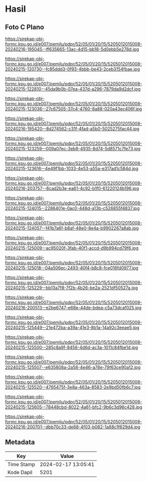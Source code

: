 # Hasil

## Foto C Plano

https://sirekap-obj-formc.kpu.go.id/e007/pemilu/pdpr/52/05/01/20/15/5205012015008-20240216-195045--ff635665-13ac-4d15-bb18-5d0ebb5e278d.jpg

https://sirekap-obj-formc.kpu.go.id/e007/pemilu/pdpr/52/05/01/20/15/5205012015008-20240215-120730--fc85ddd3-0f93-4bbb-be43-2ceb3154fbae.jpg

https://sirekap-obj-formc.kpu.go.id/e007/pemilu/pdpr/52/05/01/20/15/5205012015008-20240215-122810--45da9b0b-07ea-437d-a296-7879da9d2dcf.jpg

https://sirekap-obj-formc.kpu.go.id/e007/pemilu/pdpr/52/05/01/20/15/5205012015008-20240215-123036--27c67505-37c4-4760-8a88-020a43ec406f.jpg

https://sirekap-obj-formc.kpu.go.id/e007/pemilu/pdpr/52/05/01/20/15/5205012015008-20240216-195420--8d274562-c31f-4fad-a5b0-5025275fac44.jpg

https://sirekap-obj-formc.kpu.go.id/e007/pemilu/pdpr/52/05/01/20/15/5205012015008-20240215-123259--009a07ec-3eb8-4935-8d74-5d8571c7fe73.jpg

https://sirekap-obj-formc.kpu.go.id/e007/pemilu/pdpr/52/05/01/20/15/5205012015008-20240215-123616--4e49f1bb-1033-4e53-a55a-e317ad1c584d.jpg

https://sirekap-obj-formc.kpu.go.id/e007/pemilu/pdpr/52/05/01/20/15/5205012015008-20240216-203757--8cad2b3e-ea61-4c92-b1f0-61220124b196.jpg

https://sirekap-obj-formc.kpu.go.id/e007/pemilu/pdpr/52/05/01/20/15/5205012015008-20240215-124015--2286401e-0ac0-448d-a13b-c526855f4837.jpg

https://sirekap-obj-formc.kpu.go.id/e007/pemilu/pdpr/52/05/01/20/15/5205012015008-20240215-124057--f41b7a6f-b8af-48e0-8e4a-b9902267a8ab.jpg

https://sirekap-obj-formc.kpu.go.id/e007/pemilu/pdpr/52/05/01/20/15/5205012015008-20240215-125009--ac95020f-3fab-40f1-accd-d9b994cd79f6.jpg

https://sirekap-obj-formc.kpu.go.id/e007/pemilu/pdpr/52/05/01/20/15/5205012015008-20240215-125018--04a506ec-2493-40f4-b8c8-fce016fd0977.jpg

https://sirekap-obj-formc.kpu.go.id/e007/pemilu/pdpr/52/05/01/20/15/5205012015008-20240215-125229--bb13a7f8-7f2b-4b26-be2a-2521df50527a.jpg

https://sirekap-obj-formc.kpu.go.id/e007/pemilu/pdpr/52/05/01/20/15/5205012015008-20240216-200513--e2be6747-e68e-44de-bdea-c5a73dcaf025.jpg

https://sirekap-obj-formc.kpu.go.id/e007/pemilu/pdpr/52/05/01/20/15/5205012015008-20240215-125449--21e472ba-a39a-41e3-8b1a-14a92c3eeae5.jpg

https://sirekap-obj-formc.kpu.go.id/e007/pemilu/pdpr/52/05/01/20/15/5205012015008-20240215-125500--285c8a9f-8456-4d6d-ac3a-1011c84fbe1d.jpg

https://sirekap-obj-formc.kpu.go.id/e007/pemilu/pdpr/52/05/01/20/15/5205012015008-20240215-125507--e635808a-2a58-4e46-a78e-79f63ce90a12.jpg

https://sirekap-obj-formc.kpu.go.id/e007/pemilu/pdpr/52/05/01/20/15/5205012015008-20240215-125520--4765475f-3e8a-463a-8583-2e9bd50fb6c7.jpg

https://sirekap-obj-formc.kpu.go.id/e007/pemilu/pdpr/52/05/01/20/15/5205012015008-20240215-125605--78448cbd-8022-4a61-bfc2-9b6c3d96c428.jpg

https://sirekap-obj-formc.kpu.go.id/e007/pemilu/pdpr/52/05/01/20/15/5205012015008-20240216-200701--dbb70c33-de68-4f03-b082-1a88c1f629d4.jpg


## Metadata

| Key        | Value               |
| ---------- | ------------------- |
| Time Stamp | 2024-02-17 13:05:41 |
| Kode Dapil | 5201                |



